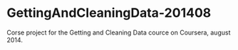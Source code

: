 GettingAndCleaningData-201408
=============================

Corse project for the Getting and Cleaning Data cource on Coursera, august 2014.
